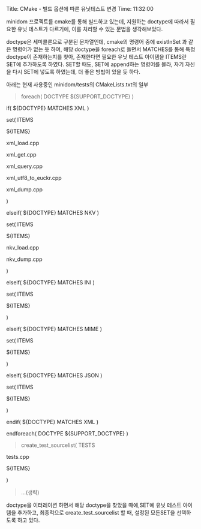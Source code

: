Title: CMake - 빌드 옵션에 따른 유닛테스트 변경
Time: 11:32:00

minidom 프로젝트를 cmake를 통해 빌드하고 있는데, 지원하는 doctype에 따라서 필요한 유닛 테스트가 다르기에, 이를 처리할 수
있는 문법을 생각해보았다.

doctype은 세미콜론으로 구분된 문자열인데, cmake의 명령어 중에 existInSet 과 같은 명령어가 없는 듯 하여, 해당
doctype을 foreach로 돌면서 MATCHES를 통해 특정 doctype이 존재하는지를 찾아, 존재한다면 필요한 유닛 테스트 아이템을
ITEMS란 SET에 추가하도록 하였다. SET할 때도, SET에 append하는 명령어를 몰라, 자기 자신을 다시 SET에 넣도록
하였는데, 더 좋은 방법이 있을 듯 하다.

아래는 현재 사용중인 minidom/tests의 CMakeLists.txt의 일부

> foreach( DOCTYPE ${SUPPORT_DOCTYPE} )

if( ${DOCTYPE} MATCHES XML )

set( ITEMS

${ITEMS}

xml_load.cpp

xml_get.cpp

xml_query.cpp

xml_utf8_to_euckr.cpp

xml_dump.cpp

)

elseif( ${DOCTYPE} MATCHES NKV )

set( ITEMS

${ITEMS}

nkv_load.cpp

nkv_dump.cpp

)

elseif( ${DOCTYPE} MATCHES INI )

set( ITEMS

${ITEMS}

)

elseif( ${DOCTYPE} MATCHES MIME )

set( ITEMS

${ITEMS}

)

elseif( ${DOCTYPE} MATCHES JSON )

set( ITEMS

${ITEMS}

)

endif( ${DOCTYPE} MATCHES XML )

endforeach( DOCTYPE ${SUPPORT_DOCTYPE} )

>

> create_test_sourcelist( TESTS

tests.cpp

${ITEMS}

)

>

> ...(생략)

doctype을 이터레이션 하면서 해당 doctype을 찾았을 때에,SET에 유닛 테스트 아이템을 추가하고, 최종적으로
create_test_sourcelist 할 때, 설정된 모든SET을 선택하도록 하고 있다.

